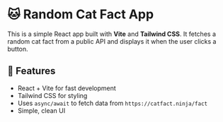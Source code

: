 # 🐱 Random Cat Fact App

This is a simple React app built with **Vite** and **Tailwind CSS**. It fetches a random cat fact from a public API and displays it when the user clicks a button.

## 🚀 Features

- React + Vite for fast development
- Tailwind CSS for styling
- Uses `async/await` to fetch data from `https://catfact.ninja/fact`
- Simple, clean UI

